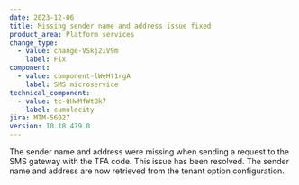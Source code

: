 ```yaml
---
date: 2023-12-06
title: Missing sender name and address issue fixed
product_area: Platform services
change_type:
  - value: change-VSkj2iV9m
    label: Fix
component:
  - value: component-lWeHt1rgA
    label: SMS microservice
technical_component:
  - value: tc-QHwMfWtBk7
    label: cumulocity
jira: MTM-56027
version: 10.18.479.0
---
```

The sender name and address were missing when sending a request to the SMS gateway with the TFA code. This issue has been resolved. The sender name and address are now retrieved from the tenant option configuration.